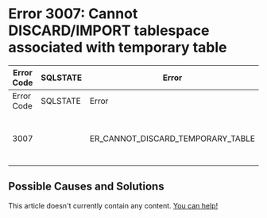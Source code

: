 
# Error 3007: Cannot DISCARD/IMPORT tablespace associated with temporary table


| Error Code | SQLSTATE | Error | Description |
| --- | --- | --- | --- |
| Error Code | SQLSTATE | Error | Description |
| 3007 |  | ER_CANNOT_DISCARD_TEMPORARY_TABLE | Cannot DISCARD/IMPORT tablespace associated with temporary table |




## Possible Causes and Solutions


This article doesn't currently contain any content. [You can help!](/kb/en/writing-and-editing-knowledge-base-articles/)

